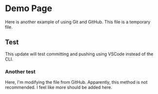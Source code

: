 # Demo Page

Here is another example of using Git and GitHub. This file is a temporary file.

## Test

This update will test committing and pushing using VSCode instead of the CLI.

### Another test

Here, I'm modifying the file from GitHub. Apparently, this method is not recommended. I feel like more should be added here.

